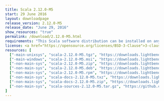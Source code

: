 ```yaml
---
title: Scala 2.12.0-M5
start: 29 June 2016
layout: downloadpage
release_version: 2.12.0-M5
release_date: "June 29, 2016"
show_resources: "true"
permalink: /download/2.12.0-M5.html
requirements: "This Scala software distribution can be installed on any Unix-like or Windows system. It requires the Java runtime version 1.8 or later, which can be downloaded <a href='http://www.java.com/'>here</a>."
license: <a href="https://opensource.org/licenses/BSD-3-Clause">3-clause BSD license</a>
resources: [
  ["-main-unixsys", "scala-2.12.0-M5.tgz", "https://downloads.lightbend.com/scala/2.12.0-M5/scala-2.12.0-M5.tgz", "Mac OS X, Unix, Cygwin", "17.53M"],
  ["-main-windows", "scala-2.12.0-M5.msi", "https://downloads.lightbend.com/scala/2.12.0-M5/scala-2.12.0-M5.msi", "Windows (msi installer)", "120.72M"],
  ["-non-main-sys", "scala-2.12.0-M5.zip", "https://downloads.lightbend.com/scala/2.12.0-M5/scala-2.12.0-M5.zip", "Windows", "17.57M"],
  ["-non-main-sys", "scala-2.12.0-M5.deb", "https://downloads.lightbend.com/scala/2.12.0-M5/scala-2.12.0-M5.deb", "Debian", "138.34M"],
  ["-non-main-sys", "scala-2.12.0-M5.rpm", "https://downloads.lightbend.com/scala/2.12.0-M5/scala-2.12.0-M5.rpm", "RPM package", "120.32M"],
  ["-non-main-sys", "scala-docs-2.12.0-M5.txz", "https://downloads.lightbend.com/scala/2.12.0-M5/scala-docs-2.12.0-M5.txz", "API docs", "52.64M"],
  ["-non-main-sys", "scala-docs-2.12.0-M5.zip", "https://downloads.lightbend.com/scala/2.12.0-M5/scala-docs-2.12.0-M5.zip", "API docs", "105.09M"],
  ["-non-main-sys", "scala-sources-2.12.0-M5.tar.gz", "https://github.com/scala/scala/archive/v2.12.0-M5.tar.gz", "Sources", ""]
]
---
```


